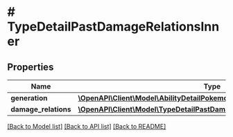 # # TypeDetailPastDamageRelationsInner

## Properties

Name | Type | Description | Notes
------------ | ------------- | ------------- | -------------
**generation** | [**\OpenAPI\Client\Model\AbilityDetailPokemonInnerPokemon**](AbilityDetailPokemonInnerPokemon.md) |  |
**damage_relations** | [**\OpenAPI\Client\Model\TypeDetailPastDamageRelationsInnerDamageRelations**](TypeDetailPastDamageRelationsInnerDamageRelations.md) |  |

[[Back to Model list]](../../README.md#models) [[Back to API list]](../../README.md#endpoints) [[Back to README]](../../README.md)
